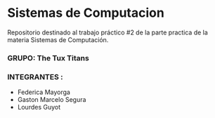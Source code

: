 # Sistemas de Computacion
Repositorio destinado al trabajo práctico #2 de la parte practica de la materia Sistemas de Computación.  
### GRUPO: The Tux Titans
### INTEGRANTES : 
- Federica Mayorga
- Gaston Marcelo Segura
- Lourdes Guyot
